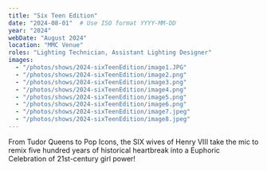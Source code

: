 ```yaml
---
title: "Six Teen Edition"
date: "2024-08-01"  # Use ISO format YYYY-MM-DD
year: "2024"
webDate: "August 2024"
location: "MMC Venue"
roles: "Lighting Technician, Assistant Lighting Designer"
images:
  - "/photos/shows/2024-sixTeenEdition/image1.JPG"
  - "/photos/shows/2024-sixTeenEdition/image2.png"
  - "/photos/shows/2024-sixTeenEdition/image3.png"
  - "/photos/shows/2024-sixTeenEdition/image4.png"
  - "/photos/shows/2024-sixTeenEdition/image5.png"
  - "/photos/shows/2024-sixTeenEdition/image6.png"
  - "/photos/shows/2024-sixTeenEdition/image7.jpeg"
  - "/photos/shows/2024-sixTeenEdition/image8.jpeg"
---
```

From Tudor Queens to Pop Icons, the SIX wives of Henry VIII take the mic to remix five hundred years of historical heartbreak into a Euphoric Celebration of 21st-century girl power!